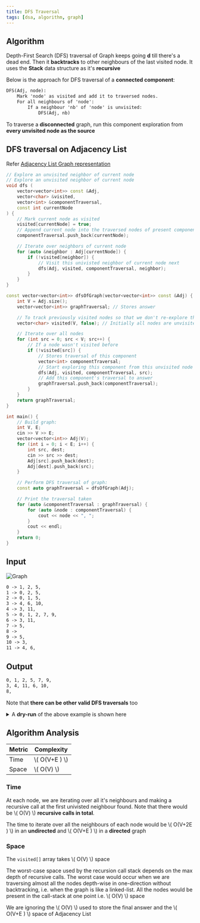 ```yaml
---
title: DFS Traversal
tags: [dsa, algorithm, graph]
---
```


## Algorithm

Depth-First Search (DFS) traversal of Graph keeps going **d** till there's a dead end. Then it **backtracks** to other neighbours of the last visited node. It uses the **Stack** data structure as it's **recursive**

Below is the approach for DFS traversal of a **connected component**:

```txt title="Pseudocode"
DFS(Adj, node):
    Mark 'node' as visited and add it to traversed nodes.
    For all neighbours of 'node':
        If a neighbour 'nb' of 'node' is unvisited:
            DFS(Adj, nb)
```

To traverse a **disconnected** graph, run this component exploration from **every unvisited node as the source**

## DFS traversal on Adjacency List

Refer [Adjacency List Graph representation](/code-journal/dsa/dsa/graph-representations#2-adjacency-list-best)

```cpp
// Explore an unvisited neighbor of current node
// Explore an unvisited neighbor of current node
void dfs (
    vector<vector<int>> const &Adj,
    vector<char> &visited,
    vector<int> &componentTraversal,
    const int currentNode
) {
    // Mark current node as visited
    visited[currentNode] = true;
    // Append current node into the traversed nodes of present component
    componentTraversal.push_back(currentNode);

    // Iterate over neighbors of current node
    for (auto &neighbor : Adj[currentNode]) {
        if (!visited[neighbor]) {
            // Visit this univisted neighbor of current node next
            dfs(Adj, visited, componentTraversal, neighbor);
        }
    }
}

const vector<vector<int>> dfsOfGraph(vector<vector<int>> const &Adj) {
    int V = Adj.size();
    vector<vector<int>> graphTraversal; // Stores answer

    // To track previously visited nodes so that we don't re-explore them
    vector<char> visited(V, false); // Initially all nodes are unvisited

    // Iterate over all nodes
    for (int src = 0; src < V; src++) {
        // If a node wasn't visited before
        if (!visited[src]) {
            // Stores traversal of this component
            vector<int> componentTraversal;
            // Start exploring this component from this unvisited node as root
            dfs(Adj, visited, componentTraversal, src);
            // Add this component's traversal to answer
            graphTraversal.push_back(componentTraversal);
        }
    }
    return graphTraversal;
}

int main() {
    // Build graph:
    int V, E;
    cin >> V >> E;
    vector<vector<int>> Adj(V);
    for (int i = 0; i < E; i++) {
        int src, dest;
        cin >> src >> dest;
        Adj[src].push_back(dest);
        Adj[dest].push_back(src);
    }

    // Perform DFS traversal of graph:
    const auto graphTraversal = dfsOfGraph(Adj);

    // Print the traversal taken
    for (auto &componentTraversal : graphTraversal) {
        for (auto &node : componentTraversal) {
            cout << node << ", ";
        }
        cout << endl;
    }
    return 0;
}
```

## Input

![Graph](/code-journal/diagrams/graphviz/001.svg)

```txt title="Adjacency List"
0 -> 1, 2, 5,
1 -> 0, 2, 5,
2 -> 0, 1, 5,
3 -> 4, 6, 10,
4 -> 3, 11,
5 -> 0, 1, 2, 7, 9,
6 -> 3, 11,
7 -> 5,
8 ->
9 -> 5,
10 -> 3,
11 -> 4, 6,
```

## Output

```txt
0, 1, 2, 5, 7, 9,
3, 4, 11, 6, 10,
8,
```

Note that **there can be other valid DFS traversals** too

<details>
    <summary>A <strong>dry-run</strong> of the above example is shown here</summary>

```txt title="Dry-run Output"

Start exploring new component from 0
    0 visited. Next, we'll visit it's unvisited neighbor 1
    1 visited. Next, we'll visit it's unvisited neighbor 2
    2 visited. Next, we'll visit it's unvisited neighbor 5
    5 visited. Next, we'll visit it's unvisited neighbor 7
    7 visited. Next, we'll visit it's unvisited neighbor 9
    9 visited.
    This component has been explored completely ✅
This component's traversal was: [ 0, 1, 2, 5, 7, 9, ]

Start exploring new component from 3
    3 visited. Next, we'll visit it's unvisited neighbor 4
    4 visited. Next, we'll visit it's unvisited neighbor 11
    11 visited. Next, we'll visit it's unvisited neighbor 6
    6 visited. Next, we'll visit it's unvisited neighbor 10
    10 visited.
    This component has been explored completely ✅
This component's traversal was: [ 3, 4, 11, 6, 10, ]

Start exploring new component from 8
    8 visited.
    This component has been explored completely ✅
This component's traversal was: [ 8, ]

```

Below code was used to generate the verbose dry-run output:

```cpp
void dfs(
    vector<vector<int>> const &Adj,
    vector<char> &visited,
    vector<int> &componentTraversal,
    const int currentNode
) {
    visited[currentNode] = true;
    cout << "\t" << currentNode << " visited.";
    componentTraversal.push_back(currentNode);
    for (auto &neighbor : Adj[currentNode]) {
        if (!visited[neighbor]) {
            cout << " Next, we'll visit it's unvisited neighbor " << neighbor << endl;
            dfs(Adj, visited, componentTraversal, neighbor);
        }
    }
}

const vector<vector<int>> dfsOfGraph(vector<vector<int>> const &Adj) {
    int V = Adj.size();
    vector<vector<int>> graphTraversal;
    vector<char> visited(V, false);
    for (int src = 0; src < V; src++) {
        if (!visited[src]) {
            vector<int> componentTraversal;
            cout << "\nStart exploring new component from " << src << endl;
            dfs(Adj, visited, componentTraversal, src);
            cout << "\n\tThis component has been explored completely ✅ " << endl;
            cout << "This component's traversal was: [ ";
            for (auto &node : componentTraversal) {
                cout << node << ", ";
            }
            cout << "]" << endl;
            graphTraversal.push_back(componentTraversal);
        }
    }
    return graphTraversal;
}
```

</details>

## Algorithm Analysis

| Metric | Complexity      |
| ------ | --------------- |
| Time   | \\( O(V+E ) \\) |
| Space  | \\( O(V) \\)    |

### Time

At each node, we are iterating over all it's neighbours and making a recursive call at the first univisted neighbour found. Note that there would be \\( O(V) \\) **recursive calls in total**.

The time to iterate over all the neighbours of each node would be \\( O(V+2E ) \\) in an **undirected** and \\( O(V+E ) \\) in a **directed** graph

### Space

The `visited[]` array takes \\( O(V) \\) space

The worst-case space used by the recursion call stack depends on the max depth of recursive calls. The worst case would occur when we are traversing almost all the nodes depth-wise in one-direction without backtracking, i.e. when the graph is like a linked-list. All the nodes would be present in the call-stack at one point i.e. \\( O(V) \\) space

We are ignoring the \\( O(V) \\) used to store the final answer and the \\( O(V+E ) \\) space of Adjacency List
